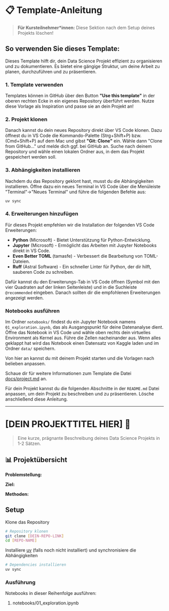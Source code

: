 # 📋 Template-Anleitung

> **Für Kursteilnehmer*innen:** Diese Sektion nach dem Setup deines Projekts löschen!

## So verwenden Sie dieses Template:
Dieses Template hilft dir, dein Data Science Projekt effizient zu organisieren und zu dokumentieren. Es bietet eine gängige Struktur, um deine Arbeit zu planen, durchzuführen und zu präsentieren.

### 1. Template verwenden
Templates können in GitHub über den Button **"Use this template"** in der oberen rechten Ecke in ein eigenes Repository überführt werden. Nutze diese Vorlage als Inspiration und passe sie an dein Projekt an! 

### 2. Projekt klonen
Danach kannst du dein neues Repository direkt über VS Code klonen. Dazu öffnest du in VS Code die Kommando-Palette (Strg+Shift+P) bzw. (Cmd+Shift+P) auf dem Mac und gibst **"Git: Clone"** ein. Wähle dann "Clone from GitHub..." und melde dich ggf. bei GitHub an. Suche nach deinem Repository und wähle einen lokalen Ordner aus, in dem das Projekt gespeichert werden soll.

### 3. Abhängigkeiten installieren
Nachdem du das Repository geklont hast, musst du die Abhängigkeiten installieren. Öffne dazu ein neues Terminal in VS Code über die Menüleiste "Terminal"->"Neues Terminal" und führe die folgenden Befehle aus:

```bash
uv sync
```

### 4. Erweiterungen hinzufügen
Für dieses Projekt empfehlen wir die Installation der folgenden VS Code Erweiterungen:
- **Python** (Microsoft) - Bietet Unterstützung für Python-Entwicklung.
- **Jupyter** (Microsoft) - Ermöglicht das Arbeiten mit Jupyter Notebooks direkt in VS Code.
- **Even Better TOML** (tamasfe) - Verbessert die Bearbeitung von TOML-Dateien.
- **Ruff** (Astral Software) - Ein schneller Linter für Python, der dir hilft, sauberen Code zu schreiben.

Dafür kannst du den Erweiterungs-Tab in VS Code öffnen (Symbol mit den vier Quadraten auf der linken Seitenleiste) und in die Suchleiste `@recommended` eingeben. Danach sollten dir die empfohlenen Erweiterungen angezeigt werden.

### Notebooks ausführen
Im Ordner `notebooks/` findest du ein Jupyter Notebook namens `01_exploration.ipynb`, das als Ausgangspunkt für deine Datenanalyse dient. Öffne das Notebook in VS Code und wähle oben rechts dein virtuelles Environment als Kernel aus. Führe die Zellen nacheinander aus. Wenn alles geklappt hat wird das Notebook einen Datensatz von Kaggle laden und im Ordner `data/` speichern.

Von hier an kannst du mit deinem Projekt starten und die Vorlagen nach belieben anpassen.

Schaue dir für weitere Informationen zum Template die Datei [docs/project.md](./docs/project.md) an.


Für dein Projekt kannst du die folgenden Abschnitte in der `README.md` Datei anpassen, um dein Projekt zu beschreiben und zu präsentieren. Lösche anschließend diese Anleitung.

---

# [DEIN PROJEKTTITEL HIER] 🚀

> Eine kurze, prägnante Beschreibung deines Data Science Projekts in 1-2 Sätzen.

## 📊 Projektübersicht

**Problemstellung:** 
<!-- Beschreibe das Problem, das du lösen möchtest -->

**Ziel:** 
<!-- Was ist das Hauptziel deines Projekts? -->

**Methoden:** 
<!-- Welche Techniken/Algorithmen verwendest du? -->



## Setup

Klone das Repository
```bash
# Repository klonen
git clone [DEIN-REPO-LINK]
cd [REPO-NAME]
```

Installiere [uv](https://uv.dev) (falls noch nicht installiert) und synchronisiere die Abhängigkeiten
```bash
# Dependencies installieren
uv sync
```

### Ausführung

Notebooks in dieser Reihenfolge ausführen:
1. notebooks/01_exploration.ipynb
<!--
2. notebooks/02_preprocessing.ipynb
3. notebooks/03_modeling.ipynb
4. notebooks/04_results.ipynb
-->


